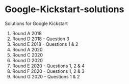 # Google-Kickstart-solutions

Solutions for Google Kickstart

1. Round A 2018
2. Round D 2018 - Question 3
3. Round E 2018 - Questions 1 & 2
4. Round A 2020
5. Round C 2020
6. Round D 2020
7. Round E 2020 - Questions 1, 2 & 4
8. Round F 2020 - Questions 1, 2 & 3
9. Round G 2020 - Questions 1 & 2

